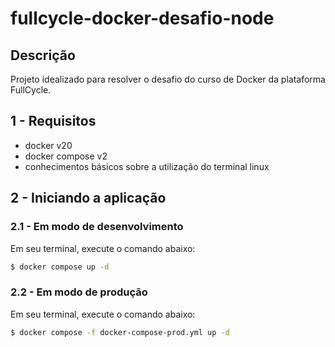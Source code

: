 # fullcycle-docker-desafio-node

## Descrição
Projeto idealizado para resolver o desafio do curso de Docker da plataforma FullCycle.
## 1 - Requisitos
- docker v20
- docker compose v2
- conhecimentos básicos sobre a utilização do terminal linux
## 2 - Iniciando a aplicação
### 2.1 - Em modo de desenvolvimento
Em seu terminal, execute o comando abaixo:

```bash
$ docker compose up -d
```
### 2.2 - Em modo de produção
Em seu terminal, execute o comando abaixo:

```bash
$ docker compose -f docker-compose-prod.yml up -d
```
